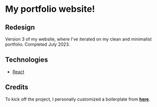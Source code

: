 # My portfolio website!

## Redesign
Version 3 of my website, where I've iterated on my clean and minimalist portfolio. Completed July 2023. 

## Technologies
- [React](https://reactjs.org/)

## Credits
To kick off the project, I personally customized a boilerplate from **[here](https://github.com/chetanverma16/react-portfolio-template)**.
